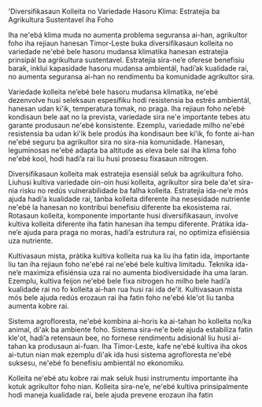 'Diversifikasaun Kolleita no Variedade Hasoru Klima: Estratejia ba Agrikultura Sustentavel iha Foho

Iha ne'ebá klima muda no aumenta problema seguransa ai-han, agrikultor foho iha rejiaun hanesan Timor-Leste buka diversifikasaun kolleita no variedade ne'ebé bele hasoru mudansa klimatika hanesan estratejia prinsipál ba agrikultura sustentavel. Estratejia sira-ne’e oferese benefisiu barak, inklui kapasidade hasoru mudansa ambientál, hadi’ak kualidade rai, no aumenta seguransa ai-han no rendimentu ba komunidade agrikultor sira.

Variedade kolleita ne’ebé bele hasoru mudansa klimatika, ne'ebé dezenvolve husi seleksaun espesífiku hodi resistensia ba estrés ambientál, hanesan udan ki'ik, temperatura tomak, no praga. Iha rejiaun foho ne’ebé kondisaun bele aat no la prevista, variedade sira ne'e importante tebes atu garante produsaun ne'ebé konsistente. Ezemplu, variedade milho ne'ebé resistensia ba udan ki'ik bele prodús iha kondisaun bee ki'ik, fo fonte ai-han ne'ebé seguru ba agrikultor sira no sira-nia komunidade. Hanesan, leguminosas ne'ebé adapta ba altitude as eleva bele sai iha klima foho ne'ebé kool, hodi hadi’a rai liu husi prosesu fixasaun nitrogen.

Diversifikasaun kolleita mak estratejia esensiál seluk ba agrikultura foho. Liuhusi kultiva variedade oin-oin husi kolleita, agrikultor sira bele da'et sira-nia risku no redús vulnerabilidade ba falha kolleita. Estratejia ida-ne’e mós ajuda hadi’a kualidade rai, tanba kolleita diferente iha nesesidade nutriente ne'ebé la hanesan no kontribui benefisiu diferente ba ekosistema rai. Rotasaun kolleita, komponente importante husi diversifikasaun, involve kultiva kolleita diferente iha fatin hanesan iha tempu diferente. Prátika ida-ne’e ajuda para praga no moras, hadi’a estrutura rai, no optimiza efisiénsia uza nutriente.

Kultivasaun mista, prátika kultiva kolleita rua ka liu iha fatin ida, importante liu tan iha rejiaun foho ne'ebé rai ne'ebé bele kultiva limitadu. Teknika ida-ne’e maximiza efisiénsia uza rai no aumenta biodiversidade iha uma laran. Ezemplu, kultiva feijon ne'ebé bele fixa nitrogen ho milho bele hadi’a kualidade rai no fo kolleita ai-han rua husi rai ida de'it. Kultivasaun mista mós bele ajuda redús erozaun rai iha fatin foho ne'ebé kle'ot liu tanba aumenta kobre rai.

Sistema agrofloresta, ne'ebé kombina ai-horis ka ai-tahan ho kolleita no/ka animal, di'ak ba ambiente foho. Sistema sira-ne'e bele ajuda estabiliza fatin kle'ot, hadi’a retensaun bee, no fornese rendimentu adisionál liu husi ai-tahan ka produsaun ai-fuan. Iha Timor-Leste, kafe ne'ebé kultiva iha okos ai-tutun nian mak ezemplu di'ak ida husi sistema agrofloresta ne'ebé suksesu, ne'ebé fo benefisiu ambientál no ekonomiku.

Kolleita ne'ebé atu kobre rai mak seluk husi instrumentu importante iha kotuk agrikultor foho nian. Kolleita sira-ne’e, ne'ebé kultiva prinsipalmente hodi maneja kualidade rai, bele ajuda prevene erozaun iha fatin